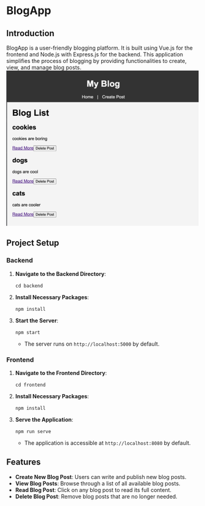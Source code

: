 # BlogApp 

## Introduction

BlogApp is a user-friendly blogging platform. It is built using Vue.js for the frontend and Node.js with Express.js for the backend. This application simplifies the process of blogging by providing functionalities to create, view, and manage blog posts.
![Alt text](image.png)
## Project Setup

### Backend

1. **Navigate to the Backend Directory**:

   ```
   cd backend
   ```

2. **Install Necessary Packages**:

   ```
   npm install
   ```

3. **Start the Server**:
   ```
   npm start
   ```
   - The server runs on `http://localhost:5000` by default.

### Frontend

1. **Navigate to the Frontend Directory**:

   ```
   cd frontend
   ```

2. **Install Necessary Packages**:

   ```
   npm install
   ```

3. **Serve the Application**:
   ```
   npm run serve
   ```
   - The application is accessible at `http://localhost:8080` by default.

## Features

- **Create New Blog Post**: Users can write and publish new blog posts.
- **View Blog Posts**: Browse through a list of all available blog posts.
- **Read Blog Post**: Click on any blog post to read its full content.
- **Delete Blog Post**: Remove blog posts that are no longer needed.

